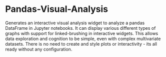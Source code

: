 # Pandas-Visual-Analysis
Generates an interactive visual analysis widget to analyze a pandas DataFrame in Jupyter notebooks. It can display various different types of graphs with support for linked-brushing in interactive widgets. This allows data exploration and cognition to be simple, even with complex multivariate datasets.  There is no need to create and style plots or interactivity - its all ready without any configuration.
